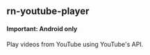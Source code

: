 ## rn-youtube-player

#### **Important: Android only**

Play videos from YouTube using YouTube's API.
